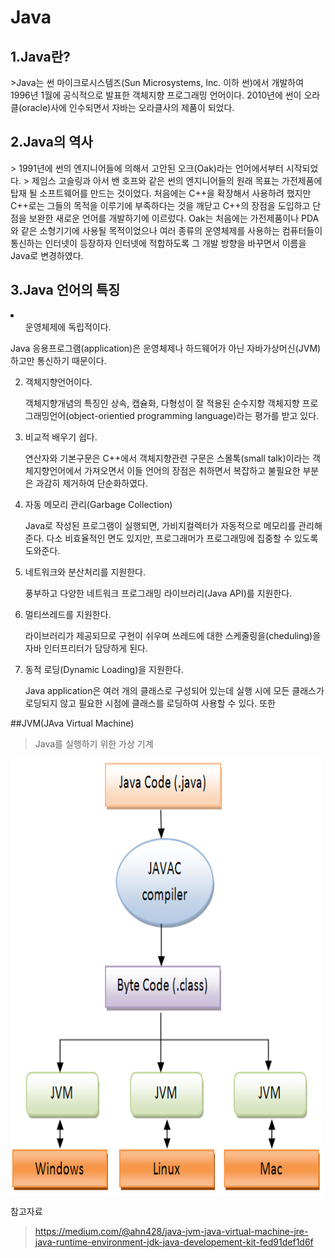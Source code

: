 <h1>Java</h1>

<h2>1.Java란?</h2>
>Java는 썬 마이크로시스템즈(Sun Microsystems, Inc. 이하 썬)에서 개발하여 1996년 1월에 공식적으로 발표한 객체지향 프로그래밍 언어이다.
2010년에 썬이 오라클(oracle)사에 인수되면서 자바는 오라클사의 제품이 되었다.

<h2>2.Java의 역사</h2>
> 1991년에 썬의 엔지니어들에 의해서 고안된 오크(Oak)라는 언어에서부터 시작되었다.
> 제임스 고슬링과 아서 밴 호프와 같은 썬의 엔지니어들의 원래 목표는 가전제품에 탑재 될 소프트웨어를 만드는 것이었다. 처음에는 C++을 확장해서 사용하려 했지만 C++로는 그들의 목적을 이루기에 부족하다는 것을 깨닫고 C++의 장점을 도입하고 단점을 보완한 새로운 언어를 개발하기에 이르렀다.
Oak는 처음에는 가전제품이나 PDA와 같은 소형기기에 사용될 목적이었으나 여러 종류의 운영체제를 사용하는 컴퓨터들이 통신하는 인터넷이 등장하자 인터넷에 적합하도록 그 개발 방향을 바꾸면서 이름을 Java로 변경하였다.


<h2>3.Java 언어의 특징</h2>
<li>
  <ol>운영체제에 독립적이다.</ol>
</li>
  
   Java 응용프로그램(application)은 운영체제나 하드웨어가 아닌 자바가상머신(JVM)하고만 통신하기 때문이다.

2. 객체지향언어이다.

   객체지향개념의 특징인 상속, 캡슐화, 다형성이 잘 적용된 순수지향 객체지향 프로그래밍언어(object-orientied programming language)라는 평가를 받고 있다.

3. 비교적 배우기 쉽다.

   연산자와 기본구문은 C++에서 객체지향관련 구문은 스몰톡(small talk)이라는 객체지향언어에서 가져오면서 이들 언어의 장점은 취하면서 복잡하고 불필요한 부분은 과감히 제거하여 단순화하였다.

4. 자동 메모리 관리(Garbage Collection)
   
   Java로 작성된 프로그램이 실행되면, 가비지컬렉터가 자동적으로 메모리를 관리해준다. 다소 비효율적인 면도 있지만, 프로그래머가 프로그래밍에 집중할 수 있도록 도와준다.

5. 네트워크와 분산처리를 지원한다.

   풍부하고 다양한 네트워크 프로그래밍 라이브러리(Java API)를 지원한다.

6. 멀티쓰레드를 지원한다.
   
   라이브러리가 제공되므로 구현이 쉬우며 쓰레드에 대한 스케줄링을(cheduling)을 자바 인터프리터가 담당하게 된다.

7. 동적 로딩(Dynamic Loading)을 지원한다.

   Java application은 여러 개의 클래스로 구성되어 있는데 실행 시에 모든 클래스가 로딩되지 않고 필요한 시점에 클래스를 로딩하여 사용할 수 있다. 또한 


##JVM(JAva Virtual Machine)
> Java를 실행하기 위한 가상 기계

<pre>
<img src="../img/jvm.png" width="500" height="700" align="center" />
</pre>


참고자료
>https://medium.com/@ahn428/java-jvm-java-virtual-machine-jre-java-runtime-environment-jdk-java-developement-kit-fed91def1d6f
